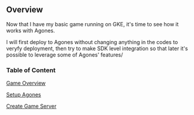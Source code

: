 ## Overview

Now that I have my basic game running on GKE, it's time to see how it works with Agones.

I will first deploy to Agones without changing anything in the codes to veryfy deployment, then try to make SDK level integration so that later it's possible to leverage some of Agones' features/


### Table of Content

[Game Overview](./game-arch.md)

[Setup Agones](./setup-agones.md)

[Create Game Server](./setup-game-servers.md)
